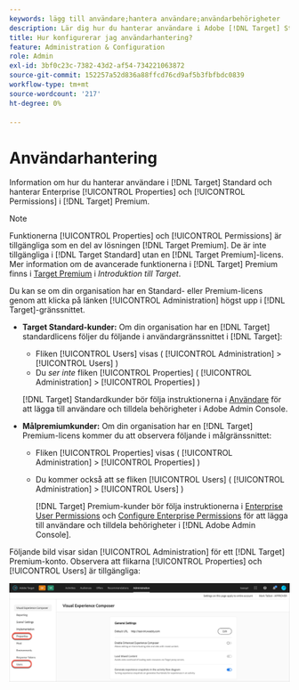 ```yaml
---
keywords: lägg till användare;hantera användare;användarbehörigheter
description: Lär dig hur du hanterar användare i Adobe [!DNL Target] Standard och hanterar Enterprise-egenskaper och behörigheter i Adobe [!DNL Target] Premium.
title: Hur konfigurerar jag användarhantering?
feature: Administration & Configuration
role: Admin
exl-id: 3bf0c23c-7382-43d2-af54-734221063872
source-git-commit: 152257a52d836a88ffcd76cd9af5b3fbfbdc0839
workflow-type: tm+mt
source-wordcount: '217'
ht-degree: 0%

---
```


# Användarhantering

Information om hur du hanterar användare i [!DNL Target] Standard och hanterar Enterprise [!UICONTROL Properties] och [!UICONTROL Permissions] i [!DNL Target] Premium.

>[!NOTE]
>
>Funktionerna [!UICONTROL Properties] och [!UICONTROL Permissions] är tillgängliga som en del av lösningen [!DNL Target Premium]. De är inte tillgängliga i [!DNL Target Standard] utan en [!DNL Target Premium]-licens. Mer information om de avancerade funktionerna i [!DNL Target] Premium finns i [Target Premium](/help/main/c-intro/intro.md#premium) i *Introduktion till Target*.

Du kan se om din organisation har en Standard- eller Premium-licens genom att klicka på länken [!UICONTROL Administration] högst upp i [!DNL Target]-gränssnittet.

* **Target Standard-kunder:** Om din organisation har en [!DNL Target] standardlicens följer du följande i användargränssnittet i [!DNL Target]:

   * Fliken [!UICONTROL Users] visas ( [!UICONTROL Administration] > [!UICONTROL Users] )
   * Du *ser inte* fliken [!UICONTROL Properties] ( [!UICONTROL Administration] > [!UICONTROL Properties] )

  [!DNL Target] Standardkunder bör följa instruktionerna i [Användare](/help/main/administrating-target/c-user-management/c-user-management/user-management.md) för att lägga till användare och tilldela behörigheter i Adobe Admin Console.

* **Målpremiumkunder:** Om din organisation har en [!DNL Target] Premium-licens kommer du att observera följande i målgränssnittet:

   * Fliken [!UICONTROL Properties] visas ( [!UICONTROL Administration] > [!UICONTROL Properties] )
   * Du kommer också att se fliken [!UICONTROL Users] ( [!UICONTROL Administration] > [!UICONTROL Users] )

     [!DNL Target] Premium-kunder bör följa instruktionerna i [Enterprise User Permissions](/help/main/administrating-target/c-user-management/property-channel/property-channel.md#concept_E396B16FA2024ADBA27BC056138F9838) och [Configure Enterprise Permissions](/help/main/administrating-target/c-user-management/property-channel/properties-overview.md#concept_22F2855DBF0D4754B9460F5D68749C71) för att lägga till användare och tilldela behörigheter i [!DNL Adobe Admin Console].

Följande bild visar sidan [!UICONTROL Administration] för ett [!DNL Target] Premium-konto. Observera att flikarna [!UICONTROL Properties] och [!UICONTROL Users] är tillgängliga:

![Fliken Administration](/help/main/administrating-target/assets/premium.png)
